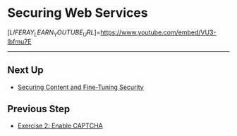 # Securing Web Services

[$LIFERAY_LEARN_YOUTUBE_URL$]=https://www.youtube.com/embed/VU3-Ibfmu7E

---

## Next Up

* [Securing Content and Fine-Tuning Security](./securing-content-and-fine-tuning-security.md)

## Previous Step

* [Exercise 2: Enable CAPTCHA](./exercise-2-enable-captcha.md)